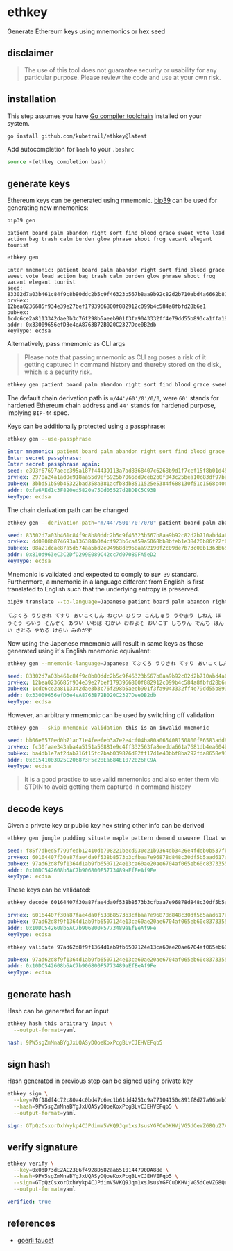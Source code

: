 # ethkey
Generate Ethereum keys using mnemonics or hex seed

## disclaimer
> The use of this tool does not guarantee security or usability for any
> particular purpose. Please review the code and use at your own risk.

## installation
This step assumes you have [Go compiler toolchain](https://go.dev/dl/)
installed on your system.

```bash
go install github.com/kubetrail/ethkey@latest
```
Add autocompletion for `bash` to your `.bashrc`
```bash
source <(ethkey completion bash)
```

## generate keys
Ethereum keys can be generated using mnemonic. [bip39](https://github.com/kubetrail/bip39)
can be used for generating new mnemonics:
```bash
bip39 gen
```
```text
patient board palm abandon right sort find blood grace sweet vote load action bag trash calm burden glow phrase shoot frog vacant elegant tourist
```

```bash
ethkey gen
```
```text
Enter mnemonic: patient board palm abandon right sort find blood grace sweet vote load action bag trash calm burden glow phrase shoot frog vacant elegant tourist
seed: 83302d7a03b461c84f9c8b80ddc2b5c9f46323b567b8aa9b92c82d2b710abd4a6662b8140ec61b4a993bf7e9d673606efa13c30427f1f746326991b57c53d287
prvHex: 12bea0236685f934e39e27bef1793966800f882912c099b4c584a8fbfd28b6e1
pubHex: 1cdc6ce2a8113342dae3b3c76f298b5aeeb901f3fa9043332ff4e79dd55b893ca1ffa1982934eb537ad49ff40fa9b644b0f7093785cffd7439c5afb2163bc540
addr: 0x33009656efD3e4eA8763B72B020C2327Dee0B2db
keyType: ecdsa
```

Alternatively, pass mnemonic as CLI args
> Please note that passing mnemonic as CLI arg poses a risk of it getting captured
> in command history and thereby stored on the disk, which is a security risk.
```bash
ethkey gen patient board palm abandon right sort find blood grace sweet vote load action bag trash calm burden glow phrase shoot frog vacant elegant tourist
```

The default chain derivation path is `m/44'/60'/0'/0/0`, were `60'` stands for
hardened Ethereum chain address and `44'` stands for hardened purpose, implying
`BIP-44` spec.

Keys can be additionally protected using a passphrase:
```bash
ethkey gen --use-passphrase
```
```yaml
Enter mnemonic: patient board palm abandon right sort find blood grace sweet vote load action bag trash calm burden glow phrase shoot frog vacant elegant tourist
Enter secret passphrase: 
Enter secret passphrase again: 
seed: e393f67697aecc395a187f44439113a7ad8368407c6268b9d1f7cef15f8b01d45d1ba2973515482d3851fe671c8d43c8a3fc2aac7e8320b74ac0edc80d615ca0
prvHex: 2978a24a1ad0e918aa55d9ef6925b7066dd9ceb2b0f843c25bea10c83df97ba5
pubHex: 3bbd51b50b45322bad358a381acfb8db8511525e5384f688130f51c1568c40d5135806a697733438051c3bc26788658a0f6c061cceb5b41bf63af6a8ac6d8412
addr: 0xfa6AEd1c3F820ed5820a75Dd05527d2BDEC5C93B
keyType: ecdsa
```

The chain derivation path can be changed
```bash
ethkey gen --derivation-path="m/44'/501'/0'/0/0" patient board palm abandon right sort find blood grace sweet vote load action bag trash calm burden glow phrase shoot frog vacant elegant tourist
```
```yaml
seed: 83302d7a03b461c84f9c8b80ddc2b5c9f46323b567b8aa9b92c82d2b710abd4a6662b8140ec61b4a993bf7e9d673606efa13c30427f1f746326991b57c53d287
prvHex: dd0808b874693a136384b0f4cf923b6caf59a5068bb8bfeb1e38420b86f22f6f
pubHex: 08a21dcae87a5d574aa5bd2e94968de960aa92190f2c09de7b73c00b1363b653414ee299f9e396b74aae8e964ce3cf313de6d5734236788aec927329f096070c
addr: 0x810d963eC3C2DfD299E089C42cc7d07089FA5eD2
keyType: ecdsa
```

Mnemonic is validated and expected to comply to `BIP-39` standard.
Furthermore, a mnemonic in a language different from English is first
translated to English such that the underlying entropy is preserved.

```bash
bip39 translate --to-language=Japanese patient board palm abandon right sort find blood grace sweet vote load action bag trash calm burden glow phrase shoot frog vacant elegant tourist
```
```text
てぶくろ うりきれ てすり あいこくしん ねむい ひりつ こんしゅう うやまう しねん ほうそう らいう そんぞく あつい いわば むかい おおよそ おいこす しちりん でんち はんい さとる やめる けらい みのがす
```

Now using the Japenese mnemonic will result in same keys as those generated using
it's English mnemonic equivalent:
```bash
ethkey gen --mnemonic-language=Japanese てぶくろ うりきれ てすり あいこくしん ねむい ひりつ こんしゅう うやまう しねん ほうそう らいう そんぞく あつい いわば むかい おおよそ おいこす しちりん でんち はんい さとる やめる けらい みのがす
```
```yaml
seed: 83302d7a03b461c84f9c8b80ddc2b5c9f46323b567b8aa9b92c82d2b710abd4a6662b8140ec61b4a993bf7e9d673606efa13c30427f1f746326991b57c53d287
prvHex: 12bea0236685f934e39e27bef1793966800f882912c099b4c584a8fbfd28b6e1
pubHex: 1cdc6ce2a8113342dae3b3c76f298b5aeeb901f3fa9043332ff4e79dd55b893ca1ffa1982934eb537ad49ff40fa9b644b0f7093785cffd7439c5afb2163bc540
addr: 0x33009656efD3e4eA8763B72B020C2327Dee0B2db
keyType: ecdsa
```

However, an arbitrary mnemonic can be used by switching off validation

```bash
ethkey gen --skip-mnemonic-validation this is an invalid mnemonic
```
```yaml
seed: bb06e6570ed0b71ac71e4feefeb3a7e2e4cf04ba80a065408150800f86583add8d7ba2ed117444a00f95ca8966ea2e7ff5c8a84b0f5b35a43388d76f0eca043f
prvHex: fc30faae343aba4a5151a56881e9c4ff332563fa8eedda661a7681db4ea604bb
pubHex: ba4db1e7af2dab716f15fc2bab039826d82ff17d1e40bbf8ba292fda8658e913ab72173f8e5a8d22d032bf77db7a86f0e43b6af2ddc93aa976882cab64051120
addr: 0xc1541003D25C206873F5c28Ea684E1072026FC9A
keyType: ecdsa
```

> It is a good practice to use valid mnemonics and also enter them
> via STDIN to avoid getting them captured in command history

## decode keys
Given a private key or public key hex string other info can be derived

```bash
ethkey gen jungle pudding situate maple pattern demand unaware float welcome patrol birth chief
```
```yaml
seed: f85f7dbed5f799fedb12410db708221becd930c21b9364db3426e4fdeb0b537fb188e94e7c12fa3e21c2d796e3a318c435927b013af1483b7ce06a6d282bdbd8
prvHex: 60164407f30a87fae4da0f538b8573b3cfbaa7e96878d848c30df5b5aad617a3
pubHex: 97ad62d8f9f1364d1ab9fb6507124e13ca60ae20ae6704af065eb60c8373355c93639280e5bf99346f31381541299ae255531c8e714e1b36ce07aa4c34e3d94a
addr: 0x10DC542608b5AC7b906800F5773489aEfEeAf9Fe
keyType: ecdsa
```

These keys can be validated:
```bash
ethkey decode 60164407f30a87fae4da0f538b8573b3cfbaa7e96878d848c30df5b5aad617a3
```
```yaml
prvHex: 60164407f30a87fae4da0f538b8573b3cfbaa7e96878d848c30df5b5aad617a3
pubHex: 97ad62d8f9f1364d1ab9fb6507124e13ca60ae20ae6704af065eb60c8373355c93639280e5bf99346f31381541299ae255531c8e714e1b36ce07aa4c34e3d94a
addr: 0x10DC542608b5AC7b906800F5773489aEfEeAf9Fe
keyType: ecdsa
```

```bash
ethkey validate 97ad62d8f9f1364d1ab9fb6507124e13ca60ae20ae6704af065eb60c8373355c93639280e5bf99346f31381541299ae255531c8e714e1b36ce07aa4c34e3d94a
```
```yaml
pubHex: 97ad62d8f9f1364d1ab9fb6507124e13ca60ae20ae6704af065eb60c8373355c93639280e5bf99346f31381541299ae255531c8e714e1b36ce07aa4c34e3d94a
addr: 0x10DC542608b5AC7b906800F5773489aEfEeAf9Fe
keyType: ecdsa
```

## generate hash
Hash can be generated for an input
```bash
ethkey hash this arbitrary input \
  --output-format=yaml
```
```yaml
hash: 9PW5sgZmMnaBYgJxUQASyDQoeKoxPcgBLvCJEHVEFqb5
```

## sign hash
Hash generated in previous step can be signed using private key
```bash
ethkey sign \
  --key=70f18df4c72c80a4c0bd47c6ec1b61dd4251c9a77104150c891f8d27a96beb73 \
  --hash=9PW5sgZmMnaBYgJxUQASyDQoeKoxPcgBLvCJEHVEFqb5 \
  --output-format=yaml
```
```yaml
sign: GTpQzCsxorDxhWykp4CJPdimV5VKQ9Jqm1xsJsusYGFCuDKHVjVG5dCeVZG8Qu27AfTYUShewRiT5tERohQUMhbTu
```

## verify signature
```bash
ethkey verify \
  --key=0x0dD73dE2AC23E6f4928D582aa6510144790DA88e \
  --hash=9PW5sgZmMnaBYgJxUQASyDQoeKoxPcgBLvCJEHVEFqb5 \
  --sign=GTpQzCsxorDxhWykp4CJPdimV5VKQ9Jqm1xsJsusYGFCuDKHVjVG5dCeVZG8Qu27AfTYUShewRiT5tERohQUMhbTu \
  --output-format=yaml
```
```yaml
verified: true
```

## references
* [goerli faucet](https://goerlifaucet.com/)
